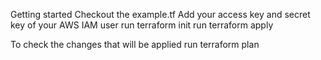 Getting started
Checkout the example.tf
Add your access key and secret key of your AWS IAM user
run terraform init
run terraform apply

To check the changes that will be applied
run terraform plan